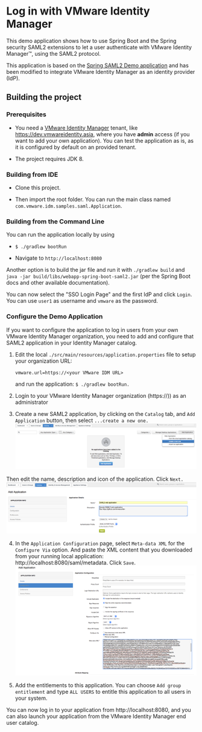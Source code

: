 Log in with VMware Identity Manager
===================================

This demo application shows how to use Spring Boot and the Spring
security SAML2 extensions to let a user authenticate with VMware
Identity Manager™, using the SAML2 protocol.

This application is based on the [Spring SAML2 Demo application](https://github.com/vdenotaris/spring-boot-security-saml-sample)
and has been modified to integrate VMware Identity Manager as an identity provider (IdP).

Building the project
--------------------

### Prerequisites

-   You need a [VMware Identity Manager](http://www.air-watch.com/vmware-identity-manager-free-trial)
    tenant, like https://dev.vmwareidentity.asia, where you have
    **admin** access (if you want to add your own application). You can
    test the application as is, as it is configured by default on an
    provided tenant.

-   The project requires JDK 8.

### Building from IDE

-   Clone this project.

-   Then import the root folder. You can run the main class named
    `com.vmware.idm.samples.saml.Application`.

### Building from the Command Line

You can run the application locally by using

-   `$ ./gradlew bootRun`

-   Navigate to `http://localhost:8080`

Another option is to build the jar file and run it with
`./gradlew build` and
`java -jar build/libs/webapp-spring-boot-saml2.jar` (per the Spring Boot
docs and other available documentation).

You can now select the "SSO Login Page" and the first IdP and click
`Login`. You can use `user1` as username and `vmware` as the password.

### Configure the Demo Application

If you want to configure the application to log in users from your own
VMware Identity Manager organization, you need to add and configure that
SAML2 application in your Identity Manager catalog.

1.  Edit the local `./src/main/resources/application.properties`
    file to setup your organization URL:
    ```properties
    vmware.url=https://<your VMware IDM URL>
    ```
    and run the application: `$ ./gradlew bootRun.`

2.  Login to your VMware Identity Manager organization (https://<your VMware IDM URL>)) as an
    administrator

3.  Create a new SAML2 application, by clicking on the `Catalog` tab,
    and `Add Application` button, then select `...create a new one.`
    ![Create SAML2 app](images/CreateSAML2App.png)

Then edit the name, description and icon of the application. Click
`Next.`
![Edit SAML2 app details](images/EditSAML2App.png)

4.  In the `Application Configuration` page, select `Meta-data XML` for
    the `Configure Via` option. And paste the XML content that you
    downloaded from your running local application:
    http://localhost:8080/saml/metadata.
    Click `Save`.
    ![Configure SAML2 app](images/ConfigureSAML2App.png)

5.  Add the entitlements to this application. You can choose
    `Add group entitlement` and type `ALL USERS` to entitle this
    application to all users in your system.

You can now log in to your application from http://localhost:8080, and
you can also launch your application from the VMware Identity Manager
end user catalog.
